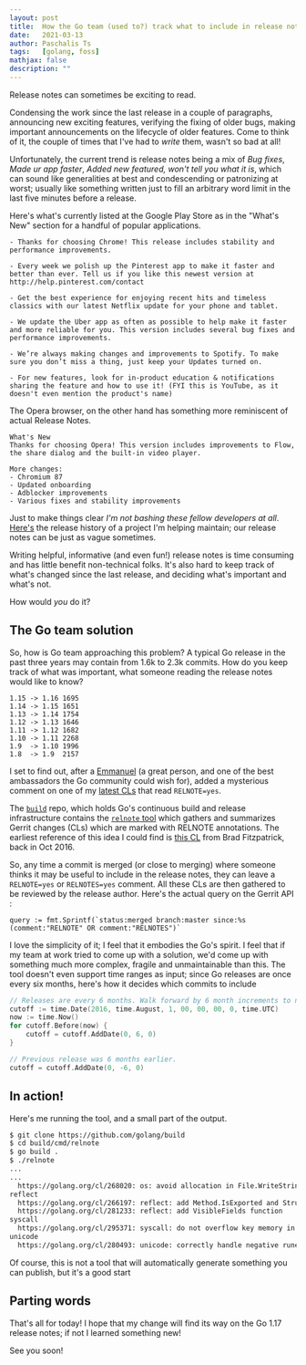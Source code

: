```yaml
---
layout: post
title:  How the Go team (used to?) track what to include in release notes
date:   2021-03-13
author: Paschalis Ts
tags:   [golang, foss]
mathjax: false
description: ""
---
```


Release notes can sometimes be exciting to read. 

Condensing the work since the last release in a couple of paragraphs, announcing new exciting features, verifying the fixing of older bugs, making important announcements on the lifecycle of older features. Come to think of it, the couple of times that I've had to *write* them, wasn't so bad at all! 

Unfortunately, the current trend is release notes being a mix of *Bug fixes*, *Made ur app faster*, *Added new featured, won't tell you what it is*, which can sound like generalities at best and condescending or patronizing at worst; usually like something written just to fill an arbitrary word limit in the last five minutes before a release.

Here's what's currently listed at the Google Play Store as in the "What's New" section for a handful of popular applications.

```
- Thanks for choosing Chrome! This release includes stability and performance improvements.

- Every week we polish up the Pinterest app to make it faster and better than ever. Tell us if you like this newest version at http://help.pinterest.com/contact

- Get the best experience for enjoying recent hits and timeless classics with our latest Netflix update for your phone and tablet.

- We update the Uber app as often as possible to help make it faster and more reliable for you. This version includes several bug fixes and performance improvements.

- We’re always making changes and improvements to Spotify. To make sure you don’t miss a thing, just keep your Updates turned on.

- For new features, look for in-product education & notifications sharing the feature and how to use it! (FYI this is YouTube, as it doesn't even mention the product's name)
```

The Opera browser, on the other hand has something more reminiscent of actual Release Notes.
```
What's New
Thanks for choosing Opera! This version includes improvements to Flow, the share dialog and the built-in video player.

More changes:
- Chromium 87
- Updated onboarding
- Adblocker improvements
- Various fixes and stability improvements
```


Just to make things clear *I'm not bashing these fellow developers at all*. [Here's](https://github.com/beatlabs/patron/releases) the release history of a project I'm helping maintain; our release notes can be just as vague sometimes. 

Writing helpful, informative (and even fun!) release notes is time consuming and has little benefit non-technical folks. It's also hard to keep track of what's changed since the last release, and deciding what's important and what's not.

How would *you* do it?

## The Go team solution
So, how is Go team approaching this problem? A typical Go release in the past three years may contain from 1.6k to 2.3k commits. How do you keep track of what was important, what someone reading the release notes would like to know?

```
1.15 -> 1.16 1695
1.14 -> 1.15 1651
1.13 -> 1.14 1754
1.12 -> 1.13 1646
1.11 -> 1.12 1682
1.10 -> 1.11 2268
1.9  -> 1.10 1996
1.8  -> 1.9  2157
```

I set to find out, after a [Emmanuel](https://twitter.com/odeke_et) (a great person, and one of the best ambassadors the Go community could wish for), added a mysterious comment on one of my [latest CLs](https://go-review.googlesource.com/c/go/+/284136) that read `RELNOTE=yes`.

The [`build`](https://github.com/golang/build) repo, which holds Go's continuous build and release infrastructure contains the [`relnote` tool](https://github.com/golang/build/blob/master/cmd/relnote/relnote.go) which gathers and summarizes Gerrit changes (CLs) which are marked with RELNOTE annotations. The earliest reference of this idea I could find is [this CL](https://go-review.googlesource.com/c/build/+/30697) from Brad Fitzpatrick, back in Oct 2016.

So, any time a commit is merged (or close to merging) where someone thinks it may be useful to include in the release notes, they can leave a `RELNOTE=yes` or `RELNOTES=yes` comment. All these CLs are then gathered to be reviewed by the release author. Here's the actual query on the Gerrit API :
```
query := fmt.Sprintf(`status:merged branch:master since:%s (comment:"RELNOTE" OR comment:"RELNOTES")`
```

I love the simplicity of it; I feel that it embodies the Go's spirit. I feel that if my team at work tried to come up with a solution, we'd come up with something much more complex, fragile and unmaintainable than this. The tool doesn't even support time ranges as input; since Go releases are once every six months, here's how it decides which commits to include

```go
// Releases are every 6 months. Walk forward by 6 month increments to next release.
cutoff := time.Date(2016, time.August, 1, 00, 00, 00, 0, time.UTC)
now := time.Now()
for cutoff.Before(now) {
    cutoff = cutoff.AddDate(0, 6, 0)
}

// Previous release was 6 months earlier.
cutoff = cutoff.AddDate(0, -6, 0)
```

## In action!
Here's me running the tool, and a small part of the output.

```bash
$ git clone https://github.com/golang/build
$ cd build/cmd/relnote
$ go build .
$ ./relnote
...
...
  https://golang.org/cl/268020: os: avoid allocation in File.WriteString
reflect
  https://golang.org/cl/266197: reflect: add Method.IsExported and StructField.IsExported methods
  https://golang.org/cl/281233: reflect: add VisibleFields function
syscall
  https://golang.org/cl/295371: syscall: do not overflow key memory in GetQueuedCompletionStatus
unicode
  https://golang.org/cl/280493: unicode: correctly handle negative runes
```


Of course, this is not a tool that will automatically generate something you can publish, but it's a good start

## Parting words
That's all for today! I hope that my change will find its way on the Go 1.17 release notes; if not I learned something new!

See you soon!






